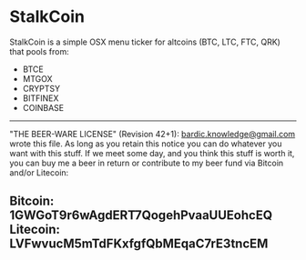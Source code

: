 StalkCoin
=========

StalkCoin is a simple OSX menu ticker for altcoins (BTC, LTC, FTC, QRK) that pools from:

- BTCE
- MTGOX
- CRYPTSY
- BITFINEX
- COINBASE

 ----------------------------------------------------------------------------
 "THE BEER-WARE LICENSE" (Revision 42+1):
 <bardic.knowledge@gmail.com> wrote this file. As long as you retain this notice you
 can do whatever you want with this stuff. If we meet some day, and you think
 this stuff is worth it, you can buy me a beer in return or contribute to my beer fund
 via Bitcoin and/or Litecoin:

 Bitcoin: 1GWGoT9r6wAgdERT7QogehPvaaUUEohcEQ
 Litecoin: LVFwvucM5mTdFKxfgfQbMEqaC7rE3tncEM
 ----------------------------------------------------------------------------

